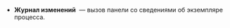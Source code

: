 - **Журнал изменений** <i class="fa-light fa-sidebar-flip">‌</i> — вызов панели со сведениями об экземпляре процесса.